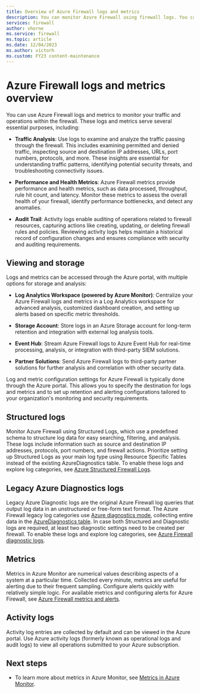 ```yaml
---
title: Overview of Azure Firewall logs and metrics
description: You can monitor Azure Firewall using firewall logs. You can also use activity logs to audit operations on Azure Firewall resources.
services: firewall
author: vhorne
ms.service: firewall
ms.topic: article
ms.date: 12/04/2023
ms.author: victorh
ms.custom: FY23 content-maintenance
---
```


# Azure Firewall logs and metrics overview

You can use Azure Firewall logs and metrics to monitor your traffic and operations within the firewall. These logs and metrics serve several essential purposes, including:

- **Traffic Analysis**: Use logs to examine and analyze the traffic passing through the firewall. This includes examining permitted and denied traffic, inspecting source and destination IP addresses, URLs, port numbers, protocols, and more. These insights are essential for understanding traffic patterns, identifying potential security threats, and troubleshooting connectivity issues.  

- **Performance and Health Metrics**: Azure Firewall metrics provide performance and health metrics, such as data processed, throughput, rule hit count, and latency. Monitor these metrics to assess the overall health of your firewall, identify performance bottlenecks, and detect any anomalies.  

- **Audit Trail**: Activity logs enable auditing of operations related to firewall resources, capturing actions like creating, updating, or deleting firewall rules and policies. Reviewing activity logs helps maintain a historical record of configuration changes and ensures compliance with security and auditing requirements.

## Viewing and storage

Logs and metrics can be accessed through the Azure portal, with multiple options for storage and analysis:   

- **Log Analytics Workspace (powered by Azure Monitor)**: Centralize your Azure Firewall logs and metrics in a Log Analytics workspace for advanced analysis, customized dashboard creation, and setting up alerts based on specific metric thresholds.  

- **Storage Account**: Store logs in an Azure Storage account for long-term retention and integration with external log analysis tools.  

- **Event Hub**: Stream Azure Firewall logs to Azure Event Hub for real-time processing, analysis, or integration with third-party SIEM solutions.  

- **Partner Solutions**: Send Azure Firewall logs to third-party partner solutions for further analysis and correlation with other security data.  

Log and metric configuration settings for Azure Firewall is typically done through the Azure portal.  This allows you to specify the destination for logs and metrics and to set up retention and alerting configurations tailored to your organization's monitoring and security requirements. 

## Structured logs

Monitor Azure Firewall using Structured Logs, which use a predefined schema to structure log data for easy searching, filtering, and analysis. These logs include information such as source and destination IP addresses, protocols, port numbers, and firewall actions. Prioritize setting up Structured Logs as your main log type using Resource Specific Tables instead of the existing AzureDiagnostics table. To enable these logs and explore log categories, see [Azure Structured Firewall Logs](firewall-structured-logs.md).  

## Legacy Azure Diagnostics logs 

Legacy Azure Diagnostic logs are the original Azure Firewall log queries that output log data in an unstructured or free-form text format. The Azure Firewall legacy log categories use [Azure diagnostics mode](../azure-monitor/essentials/resource-logs.md#azure-diagnostics-mode), collecting entire data in the [AzureDiagnostics table](/azure/azure-monitor/reference/tables/azurediagnostics). In case both Structured and Diagnostic logs are required, at least two diagnostic settings need to be created per firewall. To enable these logs and explore log categories, see [Azure Firewall diagnostic logs](diagnostic-logs.md). 

## Metrics

Metrics in Azure Monitor are numerical values describing aspects of a system at a particular time. Collected every minute, metrics are useful for alerting due to their frequent sampling. Configure alerts quickly with relatively simple logic. For available metrics and configuring alerts for Azure Firewall, see [Azure Firewall metrics and alerts](metrics.md).

## Activity logs

Activity log entries are collected by default and can be viewed in the Azure portal. Use Azure activity logs (formerly known as operational logs and audit logs) to view all operations submitted to your Azure subscription.  


## Next steps

- To learn more about metrics in Azure Monitor, see [Metrics in Azure Monitor](../azure-monitor/essentials/data-platform-metrics.md).
